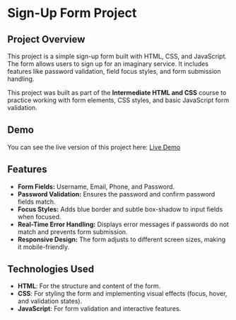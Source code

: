# Sign-Up Form Project

## Project Overview

This project is a simple sign-up form built with HTML, CSS, and JavaScript. The form allows users to sign up for an imaginary service. It includes features like password validation, field focus styles, and form submission handling.

This project was built as part of the **Intermediate HTML and CSS** course to practice working with form elements, CSS styles, and basic JavaScript form validation.

## Demo

You can see the live version of this project here: [Live Demo](https://farrukh-ali-khan.github.io/odin-project-sign-up-form/)

## Features

- **Form Fields:** Username, Email, Phone, and Password.
- **Password Validation:** Ensures the password and confirm password fields match.
- **Focus Styles:** Adds blue border and subtle box-shadow to input fields when focused.
- **Real-Time Error Handling:** Displays error messages if passwords do not match and prevents form submission.
- **Responsive Design:** The form adjusts to different screen sizes, making it mobile-friendly.

## Technologies Used

- **HTML**: For the structure and content of the form.
- **CSS**: For styling the form and implementing visual effects (focus, hover, and validation states).
- **JavaScript**: For form validation and interactive features.
